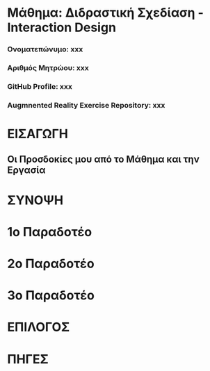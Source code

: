 # Μάθημα: Διδραστική Σχεδίαση - Interaction Design

### Ονοματεπώνυμο: xxx
### Αριθμός Μητρώου: xxx
### GitHub Profile: xxx
### Augmnented Reality Exercise Repository: xxx

# ΕΙΣΑΓΩΓΗ

## Οι Προσδοκίες μου από το Μάθημα και την Εργασία


# ΣΥΝΟΨΗ


# 1ο Παραδοτέο 


# 2ο Παραδοτέο 


# 3ο Παραδοτέο 


# ΕΠΙΛΟΓΟΣ


# ΠΗΓΕΣ
